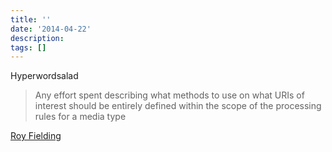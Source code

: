 ```yaml
---
title: ''
date: '2014-04-22'
description:
tags: []
---
```


Hyperwordsalad

> Any effort spent describing what methods to use on what URIs of interest should be entirely defined within the scope of the processing rules for a media type

[Roy Fielding](http://roy.gbiv.com/untangled/2008/rest-apis-must-be-hypertext-driven)
